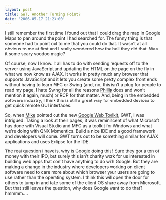 ```yaml
---
layout: post
title: GWT, Another Turning Point?
date: '2006-05-17 21:23:00'
---
```



I still remember the first time I found out that I could drag the map in Google Maps to pan around the point I had searched for. The funny thing is that someone had to point out to me that you could do that. It wasn’t at all obvious to me at first and I really wondered how the hell they did that. Was it some scary voodoo magic?

Of course, now I know. It all has to do with sending requests off to the server using JavaScript and updating the HTML on the page on the fly in what we now know as AJAX. It works in pretty much any browser that supports JavaScript and it lets you create some pretty complex front ends without having to learn MFC or Swing (and, no, this isn’t a plug for people to read my page, I hate Swing for all the reasons [Phillip](http://eclipticon.blogspot.com/2006/05/why-swing-really-sucks-part-2-taking_17.html) does and won’t mention it again, much) or RCP for that matter. And, being in the embedded software industry, I think this is still a great way for embedded devices to get quick remote GUI interfaces.

So, when [Mike](http://milinkovich.blogspot.com/2006/05/swing-over-to-google.html) pointed out the new [Google Web Toolkit](http://code.google.com/webtoolkit/), GWT, I was intrigued. Taking a look at their pages, it was reminiscent of what Microsoft has done with Visual Studio and MFC as a toolkit for Windows and what we’re doing with QNX Momentics. Build a nice IDE and a good framework and developers will come. GWT turns out to be something similar for AJAX applications and uses Eclipse for the IDE.

The real question I have is, why is Google doing this? Sure they got a ton of money with their IPO, but surely this isn’t charity work for us interested in building web apps that don’t have anything to do with Google. But they are making a change in the industry where developers working on client software need to care more about which browser your users are going to use rather than the operating system. I think this will open the door for others to jump in and take some of the client OS share away from Microsoft. But that still leaves the question, why does Google want to do that? hmmmm….


